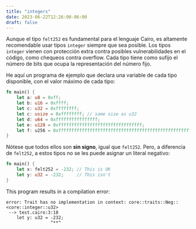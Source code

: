 ```yaml
---
title: "integers"
date: 2023-06-22T12:26:00-06:00
draft: false
---
```


Aunque el tipo `felt252` es fundamental para el lenguaje Cairo, es altamente recomendable usar tipos `integer` siempre que sea posible.
Los tipos `integer` vienen con protección extra contra posibles vulnerabilidades en el código, como chequeos contra overflow.
Cada tipo tiene como sufijo el número de bits que ocupa la representación del número fijo.

He aquí un programa de ejemplo que declara una variable de cada tipo disponible, con el valor máximo de cada tipo:

```rust {.codebox}
fn main() {
    let a: u8 = 0xff;
    let b: u16 = 0xffff;
    let c: u32 = 0xffffffff;
    let c: usize = 0xffffffff; // same size as u32
    let d: u64 = 0xffffffffffffffff;
    let e: u128 = 0xffffffffffffffffffffffffffffffff;
    let f: u256 = 0xffffffffffffffffffffffffffffffffffffffffffffffffffffffffffffffff;
}
```

Nótese que todos ellos son **sin signo**, igual que `felt252`.
Pero, a diferencia de `felt252`, a estos tipos no se les puede asignar un literal negativo:

```rust {.codebox}
fn main() {
    let x: felt252 = -232; // This is OK
    let y: u32 = -232;     // This isn't
}
```

This program results in a compilation error:

```console
error: Trait has no implementation in context: core::traits::Neg::<core::integer::u32>
 --> test.cairo:3:18
    let y: u32 = -232;
                 ^**^
```
